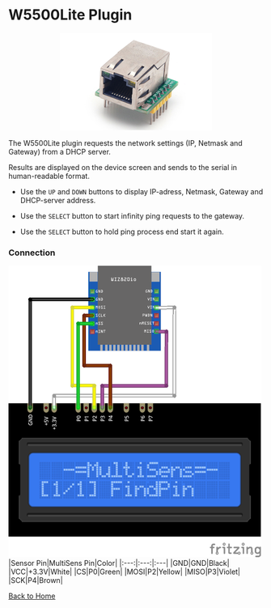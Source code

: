 # W5500Lite Plugin
<p align="center"><img src="W5500Lite.png"/></p>

The W5500Lite plugin requests the network settings (IP, Netmask and Gateway) from a DHCP server.

Results are displayed on the device screen and sends to the serial in human-readable format.


* Use the `UP` and `DOWN` buttons to display IP-adress, Netmask, Gateway and DHCP-server address.

* Use the `SELECT` button to start infinity ping requests to the gateway.

* Use the `SELECT` button to hold ping process end start it again.


### Connection
![W550LiteConnection](W5500Lite-CONN.png)
|Sensor Pin|MultiSens Pin|Color|
|:---:|:---:|:---|
|GND|GND|Black|
|VCC|+3.3V|White|
|CS|P0|Green|
|MOSI|P2|Yellow|
|MISO|P3|Violet|
|SCK|P4|Brown|


[Back to Home](/#supported-devices)

